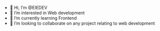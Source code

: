 - 👋 Hi, I’m @EIEDEV 
- 👀 I’m interested in Web development 
- 🌱 I’m currently learning Frontend 
- 💞️ I’m looking to collaborate on any project relating to web development

<!---
EIEDEV/EIEDEV is a ✨ special ✨ repository because its `README.md` (this file) appears on your GitHub profile.
You can click the Preview link to take a look at your changes.
--->
